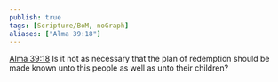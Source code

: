 ```yaml
---
publish: true
tags: [Scripture/BoM, noGraph]
aliases: ["Alma 39:18"]
---
```

[Alma 39:18](https://churchofjesuschrist.org/study/scriptures/bofm/alma/39?lang=eng&id=p18#p18) Is it not as necessary that the plan of redemption should be made known unto this people as well as unto their children?
